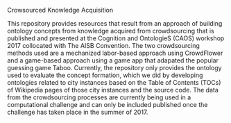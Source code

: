 Crowsourced Knowledge Acquisition

This repository provides resources that result from an approach of building ontology concepts from knowledge acquired from crowdsourcing
that is published and presented at the Cognition and OntologieS (CAOS) workshop 2017 collocated with The AISB Convention. The two 
crowdsourcing methods used are a mechanized labor-based approach using CrowdFlower and a game-based approach using a game app that adapated
the popular guessing game Taboo. Currently, the repository only provides the ontology used to evaluate the concept formation, which we 
did by developing ontologies related to city instances based on the Table of Contents (TOCs) of Wikipedia pages of those city instances and 
the source code. The data from the crowdsourcing processes are currently being used in a computational challenge and can only be included
published once the challenge has taken place in the summer of 2017. 
